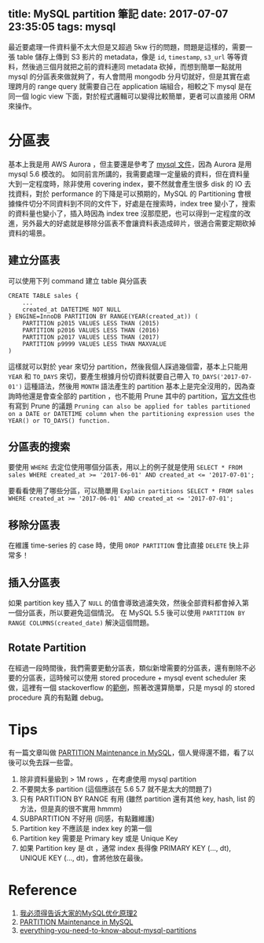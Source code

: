 title: MySQL partition 筆記
date: 2017-07-07 23:35:05
tags: mysql
---

最近要處理一件資料量不太大但是又超過 5kw 行的問題，問題是這樣的，需要一張 table 儲存上傳到 S3 影片的 metadata，像是 `id`, `timestamp`, `s3_url` 等等資料，然後過三個月就把之前的資料連同 metadata 砍掉，而想到簡單一點就用 mysql 的分區表來做就夠了，有人會問用 mongodb 分月切就好，但是其實在處理跨月的 range query 就需要自己在 application 端組合，相較之下 mysql 是在同一個 logic view 下面，對於程式邏輯可以變得比較簡單，更者可以直接用 ORM 來操作。

# 分區表 #

基本上我是用 AWS Aurora ，但主要還是參考了 [mysql 文件](https://dev.mysql.com/doc/refman/5.6/en/partitioning.html)，因為 Aurora 是用 mysql 5.6 模改的。
如同前言所講的，我需要處理一定量級的資料，但在資料量大到一定程度時，除非使用 covering index，要不然就會產生很多 disk 的 IO 去找資料，對於 performance 的下降是可以預期的，MySQL 的 Partitioning 會根據條件切分不同資料到不同的文件下，好處是在搜索時，index tree 變小了，搜索的資料量也變小了，插入時因為 index tree 沒那麼肥，也可以得到一定程度的改進，另外最大的好處就是移除分區表不會讓資料表造成碎片，很適合需要定期砍掉資料的場景。

## 建立分區表

可以使用下列 command 建立 table 與分區表

```
CREATE TABLE sales {
    ...
    created_at DATETIME NOT NULL
} ENGINE=InnoDB PARTITION BY RANGE(YEAR(created_at)) (
    PARTITION p2015 VALUES LESS THAN (2015)
    PARTITION p2016 VALUES LESS THAN (2016)
    PARTITION p2017 VALUES LESS THAN (2017)
    PARTITION p9999 VALUES LESS THAN MAXVALUE
)
```

這樣就可以對於 year 來切分 partition，然後我個人踩過幾個雷，基本上只能用 `YEAR` 和 `TO_DAYS` 來切，要產生根據月份切資料就要自己帶入 `TO_DAYS('2017-07-01')` 這種語法，然後用 `MONTH` 語法產生的 partition 基本上是完全沒用的，因為查詢時他還是會查全部的 partition ，也不能用 Prune 其中的 partition，[官方文件](https://dev.mysql.com/doc/refman/5.6/en/partitioning-pruning.html)也有寫到 Prune 的議題 `Pruning can also be applied for tables partitioned on a DATE or DATETIME column when the partitioning expression uses the YEAR() or TO_DAYS() function.`

## 分區表的搜索

要使用 `WHERE` 去定位使用哪個分區表，用以上的例子就是使用 `SELECT * FROM sales WHERE created_at >= '2017-06-01' AND created_at <= '2017-07-01';`

要看看使用了哪些分區，可以簡單用 `Explain partitions SELECT * FROM sales WHERE created_at >= '2017-06-01' AND created_at <= '2017-07-01';`

## 移除分區表

在維護 time-series 的 case 時，使用 `DROP PARTITION` 會比直接 `DELETE` 快上非常多！

## 插入分區表

如果 partition key 插入了 `NULL` 的值會導致過濾失效，然後全部資料都會掉入第一個分區表，所以要避免這個情況。
在 MySQL 5.5 後可以使用 `PARTITION BY RANGE COLUMNS(created_date)` 解決這個問題。

## Rotate Partition

在經過一段時間後，我們需要更動分區表，類似新增需要的分區表，還有刪除不必要的分區表，這時候可以使用 stored procedure + mysql event scheduler 來做，這裡有一個 stackoverflow 的[範例](https://dba.stackexchange.com/questions/90863/whats-the-best-way-to-structure-logging-application-data-in-mysql)，照著改還算簡單，只是 mysql 的 stored procedure 真的有點難 debug。

# Tips

有一篇文章叫做 [PARTITION Maintenance in MySQL](http://mysql.rjweb.org/doc.php/partitionmaint)，個人覺得還不錯，看了以後可以免去踩一些雷。
1. 除非資料量級到 > 1M rows ，在考慮使用 mysql partition
2. 不要開太多 partition (這個應該在 5.6 5.7 就不是太大的問題了)
3. 只有 PARTITION BY RANGE 有用 (雖然 partition 還有其他 key, hash, list 的方法，但是真的很不實用 hmmm)
4. SUBPARTITION 不好用 (同感，有點難維護)
5. Partition key 不應該是 index key 的第一個
6. Partition key 需要是 Primary key 或是 Unique Key
7. 如果 Partition key 是 dt ，通常 index 長得像 PRIMARY KEY (..., dt), UNIQUE KEY (..., dt)，會將他放在最後。

# Reference

1. [我必须得告诉大家的MySQL优化原理2](http://www.jianshu.com/p/01b9f028d9c7)
2. [PARTITION Maintenance in MySQL](http://mysql.rjweb.org/doc.php/partitionmaint)
3. [everything-you-need-to-know-about-mysql-partitions](http://www.vertabelo.com/blog/technical-articles/everything-you-need-to-know-about-mysql-partitions)

